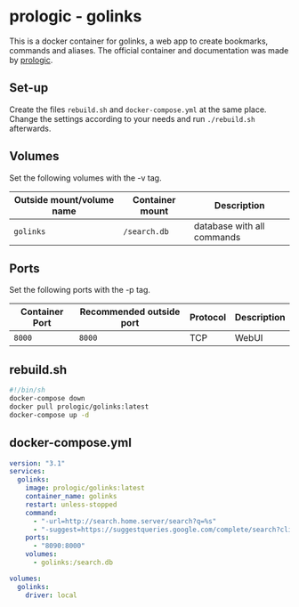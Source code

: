 # prologic - golinks

This is a docker container for golinks, a web app to create bookmarks,
commands and aliases.
The official container and documentation was made by
[prologic](https://git.mills.io/prologic/golinks).

## Set-up

Create the files `rebuild.sh` and `docker-compose.yml` at the same place.
Change the settings according to your needs and run `./rebuild.sh` afterwards.

## Volumes

Set the following volumes with the -v tag.

| Outside mount/volume name | Container mount | Description                |
| ------------------------- | --------------- | -------------------------- |
| `golinks`                 | `/search.db`    | database with all commands |

## Ports

Set the following ports with the -p tag.

| Container Port | Recommended outside port | Protocol | Description |
| -------------- | ------------------------ | -------- | ----------- |
| `8000`         | `8000`                   | TCP      | WebUI       |

## rebuild.sh

```sh
#!/bin/sh
docker-compose down
docker pull prologic/golinks:latest
docker-compose up -d
```

## docker-compose.yml

```yml
version: "3.1"
services:
  golinks:
    image: prologic/golinks:latest
    container_name: golinks
    restart: unless-stopped
    command:
      - "-url=http://search.home.server/search?q=%s"
      - "-suggest=https://suggestqueries.google.com/complete/search?client=firefox&q=%s"
    ports:
      - "8090:8000"
    volumes:
      - golinks:/search.db

volumes:
  golinks:
    driver: local
```
